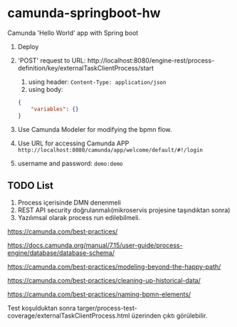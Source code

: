 # camunda-springboot-hw
Camunda 'Hello World' app with Spring boot



1. Deploy
2. 'POST' request to URL: http://localhost:8080/engine-rest/process-definition/key/externalTaskClientProcess/start
   1. using header: `Content-Type: application/json`
   2. using body:
    ```json
    {
        "variables": {}
    }
    ```
3. Use Camunda Modeler for modifying the bpmn flow.
4. Use URL for accessing Camunda APP 
`http://localhost:8080/camunda/app/welcome/default/#!/login`

5. username and password: `demo:demo`


## TODO List
1. Process içerisinde DMN denenmeli
2. REST API security doğrulanmalı(mikroservis projesine taşındıktan sonra)
3. Yazılımsal olarak process run edilebilmeli.

https://camunda.com/best-practices/

https://docs.camunda.org/manual/7.15/user-guide/process-engine/database/database-schema/

https://camunda.com/best-practices/modeling-beyond-the-happy-path/

https://camunda.com/best-practices/cleaning-up-historical-data/

https://camunda.com/best-practices/naming-bpmn-elements/


Test koşulduktan sonra targer/process-test-coverage/externalTaskClientProcess.html üzerinden çıktı görülebilir.